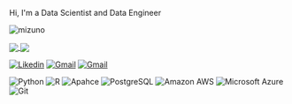 Hi, I'm a Data Scientist and Data Engineer

<p align="left"> <img src="https://komarev.com/ghpvc/?username=GMizuno" alt="mizuno" /> </p>

<a href="https://github.com/anuraghazra/github-readme-stats">
  <img align="center" src="https://github-readme-stats.vercel.app/api?username=GMizuno&show_icons=true" />
</a>
<a href="https://github.com/anuraghazra/convoychat">
  <img align="center" src="https://github-readme-stats.vercel.app/api/top-langs/?username=GMizuno&layout=demo&hide=html,TeX,css,jupyter%20notebook,rmd"/>
</a>

[![Likedin](https://img.shields.io/badge/LinkedIn-0077B5?style=for-the-badge&logo=linkedin&logoColor=white)](https://www.linkedin.com/in/gabriel-mizuno/)
[![Gmail](https://img.shields.io/badge/Gmail-D14836?style=for-the-badge&logo=gmail&logoColor=white)](mailto:gabrielmizuno@gmail.com)
[![Gmail](https://img.shields.io/badge/Microsoft_Outlook-0078D4?style=for-the-badge&logo=microsoft-outlook&logoColor=white)](mailto:gabrielmizuno@gmail.com)



![Python](https://img.shields.io/badge/Python-14354C?style=for-the-badge&logo=python&logoColor=white)
![R](https://img.shields.io/badge/R-276DC3?style=for-the-badge&logo=r&logoColor=white)
![Apahce](https://img.shields.io/badge/Apache-CA2136?style=for-the-badge&logo=apache&logoColor=white)
![PostgreSQL](https://img.shields.io/badge/PostgreSQL-316192?style=for-the-badge&logo=postgresql&logoColor=white)
![Amazon AWS](https://img.shields.io/badge/Amazon_AWS-232F3E?style=for-the-badge&logo=amazon-aws&logoColor=white)
![Microsoft Azure](https://img.shields.io/badge/Microsoft_Azure-0089D6?style=for-the-badge&logo=microsoft-azure&logoColor=white)
![Git](https://img.shields.io/badge/Git-E34F26?style=for-the-badge&logo=git&logoColor=white)

<!--
**GMizuno/GMizuno** is a ✨ _special_ ✨ repository because its `README.md` (this file) appears on your GitHub profile.

Here are some ideas to get you started:

- 🔭 I’m currently working on ...
- 🌱 I’m currently learning ...
- 👯 I’m looking to collaborate on ...
- 🤔 I’m looking for help with ...
- 💬 Ask me about ...
- 📫 How to reach me: ...
- 😄 Pronouns: ...
- ⚡ Fun fact: ...
-->

